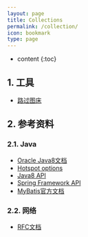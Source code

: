 ```yaml
---
layout: page
title: Collections
permalink: /collection/
icon: bookmark
type: page
---
```


* content
{:toc}

## 1. 工具
+ [路过图床](https://imgtu.com/solitaryclown)

## 2. 参考资料
### 2.1. Java
- [Oracle Java8文档](https://docs.oracle.com/javase/8/docs/)
- [Hotspot options](https://docs.oracle.com/javase/8/docs/technotes/tools/windows/java.html#CBBIJCHG)
- [Java8 API](https://docs.oracle.com/javase/8/docs/api/index.html)
- [Spring Framework API](https://docs.spring.io/spring-framework/docs/current/javadoc-api/overview-summary.html)
- [MyBatis官方文档](https://mybatis.org/mybatis-3/zh/configuration.html#)

### 2.2. 网络
- [RFC文档](https://www.rfc-editor.org/)